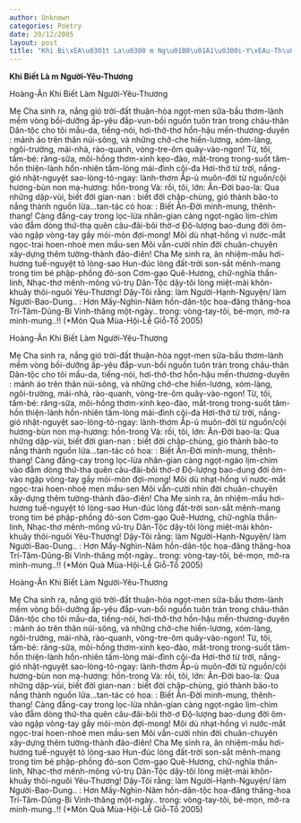 ```yaml
---
author: Unknown
categories: Poetry
date: 20/12/2005
layout: post
title: "Khi Bi\xEA\u0301t La\u0300 m Ng\u01B0\u01A1\u0300i-Y\xEAu-Th\u01B0\u01A1ng"
---
```


**Khi Biết Là m Người-Yêu-Thương**

Hoàng-Ân
Khi Biết Làm Người-Yêu-Thương

Mẹ Cha sinh ra, nắng gió trời-đất thuận-hòa ngọt-men sữa-bầu thơm-lành
mềm vòng bồi-dưỡng ấp-yêu đắp-vun-bồi nguồn tuôn tràn trong châu-thân
Dân-tộc cho tôi mầu-da, tiếng-nói, hơi-thở-thơ hồn-hậu mến-thương-duyên
: mảnh áo trên thân núi-sông, và những chở-che hiền-lương,
  xóm-làng, ngôi-trường, mái-nhà, rào-quanh, vòng-tre-ôm quây-vào-ngon!
Từ, tôi, tấm-bé: răng-sữa, môi-hồng thơm-xinh kẹo-đào, mắt-trong
trong-suốt tâm-hồn thiện-lành hồn-nhiên tấm-lòng mái-đình cội-đa
Hơi-thở từ trời, nắng-gió nhật-nguyệt sao-lòng-tỏ-ngay: lành-thơm
Ấp-ủ muôn-đời từ nguồn/cội hương-bùn non mạ-hương: hồn-trong
Và: rồi, tôi, lớn: Ân-Đời bao-la:
Qua những dập-vùi, biết đời gian-nan
: biết đời chập-chùng, gió thành bão-to
  nắng thành nguồn lửa...tan-tác cỏ hoa:
: Biết Ân-Đời minh-mung, thênh-thang!
Càng đắng-cay trong lọc-lừa nhân-gian
càng ngọt-ngào lịm-chìm vào đẫm dòng thứ-tha quên câu-đãi-bôi thờ-ơ
Độ-lượng bao-dung đời ôm-vào ngập vòng-tay gầy mỏi-mòn đợi-mong!
Môi dù nhạt-hồng vì nước-mắt ngọc-trai hoen-nhoè men mầu-sen
Môi vẫn-cười nhìn đời chuân-chuyên xây-dựng thêm tường-thành đảo-điên!
Cha Mẹ sinh ra, ân nhiệm-mầu hơi-hương tuế-nguyệt tỏ lòng-sao
Hun-đúc lòng đất-trời son-sắt mênh-mang trong tim bé phập-phồng đỏ-son
Cơm-gạo Quê-Hương, chữ-nghĩa thần-linh, Nhạc-thơ mênh-mông vũ-trụ
Dân-Tộc dậy-tôi lòng miệt-mài khôn-khuây thôi-nguôi Yêu-Thương!
Dậy-Tôi rằng: làm Người-Hạnh-Nguyện/ làm Người-Bao-Dung..
:  Hơn Mấy-Nghìn-Năm hồn-dân-tộc hoa-đăng thăng-hoa Trí-Tâm-Dũng-Bi
   Vinh-thăng một-ngày.. trong: vòng-tay-tôi, bé-mọn, mở-ra minh-mung..!!
(*Món Quà Mùa-Hội-Lễ Giỗ-Tổ 2005)

Hoàng-Ân
Khi Biết Làm Người-Yêu-Thương

Mẹ Cha sinh ra, nắng gió trời-đất thuận-hòa ngọt-men sữa-bầu thơm-lành
mềm vòng bồi-dưỡng ấp-yêu đắp-vun-bồi nguồn tuôn tràn trong châu-thân
Dân-tộc cho tôi mầu-da, tiếng-nói, hơi-thở-thơ hồn-hậu mến-thương-duyên
: mảnh áo trên thân núi-sông, và những chở-che hiền-lương,
  xóm-làng, ngôi-trường, mái-nhà, rào-quanh, vòng-tre-ôm quây-vào-ngon!
Từ, tôi, tấm-bé: răng-sữa, môi-hồng thơm-xinh kẹo-đào, mắt-trong
trong-suốt tâm-hồn thiện-lành hồn-nhiên tấm-lòng mái-đình cội-đa
Hơi-thở từ trời, nắng-gió nhật-nguyệt sao-lòng-tỏ-ngay: lành-thơm
Ấp-ủ muôn-đời từ nguồn/cội hương-bùn non mạ-hương: hồn-trong
Và: rồi, tôi, lớn: Ân-Đời bao-la:
Qua những dập-vùi, biết đời gian-nan
: biết đời chập-chùng, gió thành bão-to
  nắng thành nguồn lửa...tan-tác cỏ hoa:
: Biết Ân-Đời minh-mung, thênh-thang!
Càng đắng-cay trong lọc-lừa nhân-gian
càng ngọt-ngào lịm-chìm vào đẫm dòng thứ-tha quên câu-đãi-bôi thờ-ơ
Độ-lượng bao-dung đời ôm-vào ngập vòng-tay gầy mỏi-mòn đợi-mong!
Môi dù nhạt-hồng vì nước-mắt ngọc-trai hoen-nhoè men mầu-sen
Môi vẫn-cười nhìn đời chuân-chuyên xây-dựng thêm tường-thành đảo-điên!
Cha Mẹ sinh ra, ân nhiệm-mầu hơi-hương tuế-nguyệt tỏ lòng-sao
Hun-đúc lòng đất-trời son-sắt mênh-mang trong tim bé phập-phồng đỏ-son
Cơm-gạo Quê-Hương, chữ-nghĩa thần-linh, Nhạc-thơ mênh-mông vũ-trụ
Dân-Tộc dậy-tôi lòng miệt-mài khôn-khuây thôi-nguôi Yêu-Thương!
Dậy-Tôi rằng: làm Người-Hạnh-Nguyện/ làm Người-Bao-Dung..
:  Hơn Mấy-Nghìn-Năm hồn-dân-tộc hoa-đăng thăng-hoa Trí-Tâm-Dũng-Bi
   Vinh-thăng một-ngày.. trong: vòng-tay-tôi, bé-mọn, mở-ra minh-mung..!!
(*Món Quà Mùa-Hội-Lễ Giỗ-Tổ 2005)

Hoàng-Ân
Khi Biết Làm Người-Yêu-Thương

Mẹ Cha sinh ra, nắng gió trời-đất thuận-hòa ngọt-men sữa-bầu thơm-lành
mềm vòng bồi-dưỡng ấp-yêu đắp-vun-bồi nguồn tuôn tràn trong châu-thân
Dân-tộc cho tôi mầu-da, tiếng-nói, hơi-thở-thơ hồn-hậu mến-thương-duyên
: mảnh áo trên thân núi-sông, và những chở-che hiền-lương,
  xóm-làng, ngôi-trường, mái-nhà, rào-quanh, vòng-tre-ôm quây-vào-ngon!
Từ, tôi, tấm-bé: răng-sữa, môi-hồng thơm-xinh kẹo-đào, mắt-trong
trong-suốt tâm-hồn thiện-lành hồn-nhiên tấm-lòng mái-đình cội-đa
Hơi-thở từ trời, nắng-gió nhật-nguyệt sao-lòng-tỏ-ngay: lành-thơm
Ấp-ủ muôn-đời từ nguồn/cội hương-bùn non mạ-hương: hồn-trong
Và: rồi, tôi, lớn: Ân-Đời bao-la:
Qua những dập-vùi, biết đời gian-nan
: biết đời chập-chùng, gió thành bão-to
  nắng thành nguồn lửa...tan-tác cỏ hoa:
: Biết Ân-Đời minh-mung, thênh-thang!
Càng đắng-cay trong lọc-lừa nhân-gian
càng ngọt-ngào lịm-chìm vào đẫm dòng thứ-tha quên câu-đãi-bôi thờ-ơ
Độ-lượng bao-dung đời ôm-vào ngập vòng-tay gầy mỏi-mòn đợi-mong!
Môi dù nhạt-hồng vì nước-mắt ngọc-trai hoen-nhoè men mầu-sen
Môi vẫn-cười nhìn đời chuân-chuyên xây-dựng thêm tường-thành đảo-điên!
Cha Mẹ sinh ra, ân nhiệm-mầu hơi-hương tuế-nguyệt tỏ lòng-sao
Hun-đúc lòng đất-trời son-sắt mênh-mang trong tim bé phập-phồng đỏ-son
Cơm-gạo Quê-Hương, chữ-nghĩa thần-linh, Nhạc-thơ mênh-mông vũ-trụ
Dân-Tộc dậy-tôi lòng miệt-mài khôn-khuây thôi-nguôi Yêu-Thương!
Dậy-Tôi rằng: làm Người-Hạnh-Nguyện/ làm Người-Bao-Dung..
:  Hơn Mấy-Nghìn-Năm hồn-dân-tộc hoa-đăng thăng-hoa Trí-Tâm-Dũng-Bi
   Vinh-thăng một-ngày.. trong: vòng-tay-tôi, bé-mọn, mở-ra minh-mung..!!
(*Món Quà Mùa-Hội-Lễ Giỗ-Tổ 2005)
